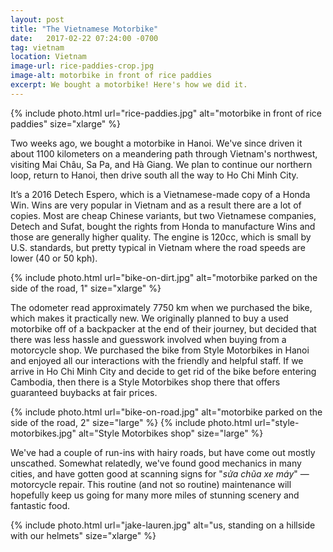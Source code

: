```yaml
---
layout: post
title: "The Vietnamese Motorbike"
date:   2017-02-22 07:24:00 -0700
tag: vietnam
location: Vietnam
image-url: rice-paddies-crop.jpg
image-alt: motorbike in front of rice paddies
excerpt: We bought a motorbike! Here's how we did it.
---
```

<div class='img-gallery'>
{% include photo.html url="rice-paddies.jpg" alt="motorbike in front of rice paddies" size="xlarge" %}
</div>

Two weeks ago, we bought a motorbike in Hanoi. We've since driven it about 1100 kilometers on a meandering path through Vietnam's northwest, visiting Mai Châu, Sa Pa, and Hà Giang. We plan to continue our northern loop, return to Hanoi, then drive south all the way to Ho Chi Minh City.

It’s a 2016 Detech Espero, which is a Vietnamese-made copy of a Honda Win. Wins are very popular in Vietnam and as a result there are a lot of copies. Most are cheap Chinese variants, but two Vietnamese companies, Detech and Sufat, bought the rights from Honda to manufacture Wins and those are generally higher quality. The engine is 120cc, which is small by U.S. standards, but pretty typical in Vietnam where the road speeds are lower (40 or 50 kph).

<div class='img-gallery'>
{% include photo.html url="bike-on-dirt.jpg" alt="motorbike parked on the side of the road, 1" size="xlarge" %}
</div>

The odometer read approximately 7750 km when we purchased the bike, which makes it practically new. We originally planned to buy a used motorbike off of a backpacker at the end of their journey, but decided that there was less hassle and guesswork involved when buying from a motorcycle shop. We purchased the bike from Style Motorbikes in Hanoi and enjoyed all our interactions with the friendly and helpful staff. If we arrive in Ho Chi Minh City and decide to get rid of the bike before entering Cambodia, then there is a Style Motorbikes shop there that offers guaranteed buybacks at fair prices.

<div class='img-gallery'>
{% include photo.html url="bike-on-road.jpg" alt="motorbike parked on the side of the road, 2" size="large" %}
{% include photo.html url="style-motorbikes.jpg" alt="Style Motorbikes shop" size="large" %}
</div>

We've had a couple of run-ins with hairy roads, but have come out mostly unscathed. Somewhat relatedly, we've found good mechanics in many cities, and have gotten good at scanning signs for "_sửa chũa xe máy_" — motorcycle repair. This routine (and not so routine) maintenance will hopefully keep us going for many more miles of stunning scenery and fantastic food.

<div class='img-gallery'>
{% include photo.html url="jake-lauren.jpg" alt="us, standing on a hillside with our helmets" size="xlarge" %}
</div>
